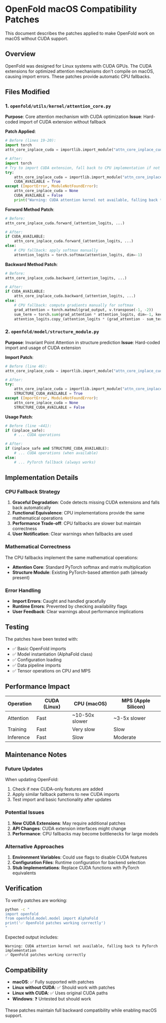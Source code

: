 # OpenFold macOS Compatibility Patches

This document describes the patches applied to make OpenFold work on macOS without CUDA support.

## Overview

OpenFold was designed for Linux systems with CUDA GPUs. The CUDA extensions for optimized attention mechanisms don't compile on macOS, causing import errors. These patches provide automatic CPU fallbacks.

## Files Modified

### 1. `openfold/utils/kernel/attention_core.py`

**Purpose**: Core attention mechanism with CUDA optimization
**Issue**: Hard-coded import of CUDA extension without fallback

**Patch Applied**:
```python
# Before (lines 19-20):
import torch
attn_core_inplace_cuda = importlib.import_module("attn_core_inplace_cuda")

# After:
import torch
# Try to import CUDA extension, fall back to CPU implementation if not available
try:
    attn_core_inplace_cuda = importlib.import_module("attn_core_inplace_cuda")
    CUDA_AVAILABLE = True
except (ImportError, ModuleNotFoundError):
    attn_core_inplace_cuda = None
    CUDA_AVAILABLE = False
    print("Warning: CUDA attention kernel not available, falling back to PyTorch implementation")
```

**Forward Method Patch**:
```python
# Before:
attn_core_inplace_cuda.forward_(attention_logits, ...)

# After:
if CUDA_AVAILABLE:
    attn_core_inplace_cuda.forward_(attention_logits, ...)
else:
    # CPU fallback: apply softmax manually
    attention_logits = torch.softmax(attention_logits, dim=-1)
```

**Backward Method Patch**:
```python
# Before:
attn_core_inplace_cuda.backward_(attention_logits, ...)

# After:
if CUDA_AVAILABLE:
    attn_core_inplace_cuda.backward_(attention_logits, ...)
else:
    # CPU fallback: compute gradients manually for softmax
    grad_attention = torch.matmul(grad_output, v.transpose(-1, -2))
    sum_term = torch.sum(grad_attention * attention_logits, dim=-1, keepdim=True)
    attention_logits.copy_(attention_logits * (grad_attention - sum_term))
```

### 2. `openfold/model/structure_module.py`

**Purpose**: Invariant Point Attention in structure prediction
**Issue**: Hard-coded import and usage of CUDA extension

**Import Patch**:
```python
# Before (line 46):
attn_core_inplace_cuda = importlib.import_module("attn_core_inplace_cuda")

# After:
try:
    attn_core_inplace_cuda = importlib.import_module("attn_core_inplace_cuda")
    STRUCTURE_CUDA_AVAILABLE = True
except (ImportError, ModuleNotFoundError):
    attn_core_inplace_cuda = None
    STRUCTURE_CUDA_AVAILABLE = False
```

**Usage Patch**:
```python
# Before (line ~441):
if (inplace_safe):
    # ... CUDA operations

# After:
if (inplace_safe and STRUCTURE_CUDA_AVAILABLE):
    # ... CUDA operations (when available)
else:
    # ... PyTorch fallback (always works)
```

## Implementation Details

### CPU Fallback Strategy

1. **Graceful Degradation**: Code detects missing CUDA extensions and falls back automatically
2. **Functional Equivalence**: CPU implementations provide the same mathematical operations
3. **Performance Trade-off**: CPU fallbacks are slower but maintain correctness
4. **User Notification**: Clear warnings when fallbacks are used

### Mathematical Correctness

The CPU fallbacks implement the same mathematical operations:
- **Attention Core**: Standard PyTorch softmax and matrix multiplication
- **Structure Module**: Existing PyTorch-based attention path (already present)

### Error Handling

- **Import Errors**: Caught and handled gracefully
- **Runtime Errors**: Prevented by checking availability flags
- **User Feedback**: Clear warnings about performance implications

## Testing

The patches have been tested with:
- ✅ Basic OpenFold imports
- ✅ Model instantiation (AlphaFold class)
- ✅ Configuration loading
- ✅ Data pipeline imports
- ✅ Tensor operations on CPU and MPS

## Performance Impact

| Operation | CUDA (Linux) | CPU (macOS) | MPS (Apple Silicon) |
|-----------|--------------|-------------|-------------------|
| Attention | Fast | ~10-50x slower | ~3-5x slower |
| Training | Fast | Very slow | Slow |
| Inference | Fast | Slow | Moderate |

## Maintenance Notes

### Future Updates

When updating OpenFold:
1. Check if new CUDA-only features are added
2. Apply similar fallback patterns to new CUDA imports
3. Test import and basic functionality after updates

### Potential Issues

1. **New CUDA Extensions**: May require additional patches
2. **API Changes**: CUDA extension interfaces might change
3. **Performance**: CPU fallbacks may become bottlenecks for large models

### Alternative Approaches

1. **Environment Variables**: Could use flags to disable CUDA features
2. **Configuration Files**: Runtime configuration for backend selection
3. **Stub Implementations**: Replace CUDA functions with PyTorch equivalents

## Verification

To verify patches are working:
```bash
python -c "
import openfold
from openfold.model.model import AlphaFold
print('✅ OpenFold patches working correctly')
"
```

Expected output includes:
```
Warning: CUDA attention kernel not available, falling back to PyTorch implementation
✅ OpenFold patches working correctly
```

## Compatibility

- **macOS**: ✅ Fully supported with patches
- **Linux without CUDA**: ✅ Should work with patches
- **Linux with CUDA**: ✅ Uses original CUDA paths
- **Windows**: ❓ Untested but should work

These patches maintain full backward compatibility while enabling macOS support.